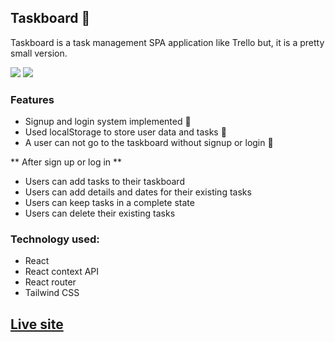 ## Taskboard 📝

Taskboard is a task management SPA application like Trello but, it is a pretty small version.

![](https://i.imgur.com/YTfsyGX.png)
![](https://i.imgur.com/3YS4lO9.png)

### Features

- Signup and login system implemented 🔐
- Used localStorage to store user data and tasks 🏪
- A user can not go to the taskboard without signup or login 🚫

** After sign up or log in **

- Users can add tasks to their taskboard
- Users can add details and dates for their existing tasks
- Users can keep tasks in a complete state
- Users can delete their existing tasks

### Technology used:

- React
- React context API
- React router
- Tailwind CSS

## [Live site]()
